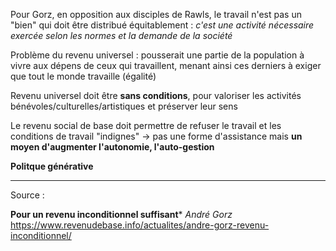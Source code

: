 
Pour Gorz, en opposition aux disciples de Rawls, le travail n'est pas un "bien" qui doit être distribué équitablement : *c'est une activité nécessaire exercée selon les normes et la demande de la société*

Problème du revenu universel : pousserait une partie de la population à vivre aux dépens de ceux qui travaillent, menant ainsi ces derniers à exiger que tout le monde travaille (égalité)

Revenu universel doit être **sans conditions**, pour valoriser les activités bénévoles/culturelles/artistiques et préserver leur sens

Le revenu social de base doit permettre de refuser le travail et les conditions de travail "indignes"
	-> pas une forme d'assistance mais **un moyen d'augmenter l'autonomie, l'auto-gestion**

**Politque générative**

---
Source :

**Pour un revenu inconditionnel suffisant***
*André Gorz*
https://www.revenudebase.info/actualites/andre-gorz-revenu-inconditionnel/